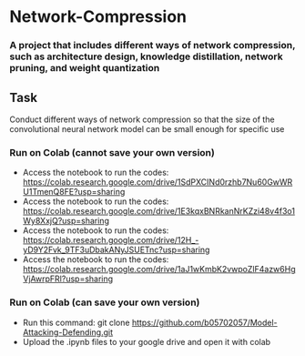 # Network-Compression

### A project that includes different ways of network compression, such as architecture design, knowledge distillation, network pruning, and weight quantization

## Task
Conduct different ways of network compression so that the size of the convolutional neural network model can be small enough for specific use

### Run on Colab (cannot save your own version)
* Access the notebook to run the codes: https://colab.research.google.com/drive/1SdPXCINd0rzhb7Nu60GwWRU1TmenQ8FE?usp=sharing
* Access the notebook to run the codes: https://colab.research.google.com/drive/1E3kqxBNRkanNrKZzi48v4f3o1Wy8XxjQ?usp=sharing
* Access the notebook to run the codes: https://colab.research.google.com/drive/12H_-yD9Y2Fvk_9TF3uDbakANyJSUETnc?usp=sharing
* Access the notebook to run the codes: https://colab.research.google.com/drive/1aJ1wKmbK2vwpoZlF4azw6HgVjAwrpFRl?usp=sharing

### Run on Colab (can save your own version)
* Run this command: git clone <https://github.com/b05702057/Model-Attacking-Defending.git>
* Upload the .ipynb files to your google drive and open it with colab
